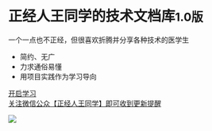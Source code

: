 # 正经人王同学的技术文档库<small>1.0版</small>

一个一点也不正经，但很喜欢折腾并分享各种技术的医学生

- 简约、无广
- 力求通俗易懂
- 用项目实践作为学习导向

[开启学习](README)<br>
[关注微信公众【正经人王同学】即可收到更新提醒]()



<!-- 背景图片 -->
![](https://cdn.jsdelivr.net/gh/zjrwtx/myphotos/all/src=http___inews.gtimg.com_newsapp_bt_0_13896197906_641.jpg&refer=http___inews.gtimg.webp)

